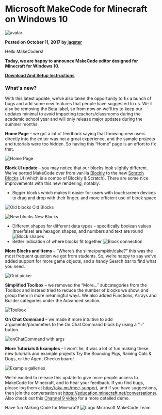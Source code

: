 # Microsoft MakeCode for Minecraft on Windows 10

![avatar](/static/blog/minecraft/avatar.png)

**Posted on October 11, 2017 by [jaqster](https://github.com/jaqster)**

Hello MakeCoders!

**Today, we are happy to announce MakeCode editor designed for Minecraft for Windows 10.**

[**Download And Setup Instructions**](https://minecraft.makecode.com/setup)

### What's new?

With this latest update, we’ve also taken the opportunity to fix a bunch of bugs and add some new features that people have suggested to us. We’ll also be removing the Beta label, so from now on we’ll try to keep our updates minimal to avoid impacting teachers/classrooms during the academic school year and will only release major updates during the summer months.

**Home Page** – we got a lot of feedback saying that throwing new users directly into the editor was not a great experience, and the sample projects and tutorials were too hidden. So having this “Home” page is an effort to fix that.

![Home Page](/static/blog/minecraft/home-page.png)

**Block UI update** – you may notice that our blocks look slightly different. We’ve ported MakeCode over from vanilla [Blockly](https://developers.google.com/blockly/) to the new [Scratch Blocks](https://github.com/llk/scratch-blocks) UI (which is a combo of Blockly & Scratch). There are some nice improvements with this new rendering, notably:

* Bigger blocks which makes it easier for users with touchscreen devices to drag and drop with their finger, and more efficient use of block space

![Old blocks](/static/blog/minecraft/old-blocks.png) Old Blocks

![New blocks](/static/blog/minecraft/new-blocks.png) New Blocks

* Different shapes for different data types – specifically boolean values (true/false) are hexagon shapes, and numbers and text are round ![Block shapes](/static/blog/minecraft/block-shapes.png)
* Better indication of where blocks fit together ![Block connection](/static/blog/minecraft/block-connection.png)

**More Blocks and Items** – “Where’s the slime/pumpkin/cake?” this was the most frequent question we got from students. So, we’re happy to say we’ve added support for more game objects, and a handy Search bar to find what you need.

![Grid picker](/static/blog/minecraft/grid-picker.png)

**Simplified Toolbox** – we removed the “More…” subcategories from the Toolbox and instead tried to reduce the number of blocks we show, and group them in more meaningful ways. We also added Functions, Arrays and Builder categories under the Advanced section.

![Toolbox](/static/blog/minecraft/toolbox.png)

**On Chat Command** – we made it more intuitive to add arguments/parameters to the On Chat Command block by using a “+” button.

![onChatCommand with args](/static/blog/minecraft/on-chat-cmd-args.png)

**More Tutorials & Examples** – I won’t lie, it was a lot of fun making these new tutorials and example projects Try the Bouncing Pigs, Raining Cats & Dogs, or the Agent Checkerboard!

![Example galleries](/static/blog/minecraft/examples.png)

We’re excited to release this update to give more people access to MakeCode for Minecraft, and to hear your feedback. If you find bugs, please log them at http://aka.ms/mee-support, and if you have suggestions, then join the conversation at https://education.minecraft.net/conversations/. Also check out this [Channel 9 video](https://channel9.msdn.com/Blogs/Seth-Juarez/Announcing-Microsoft-MakeCode-for-Minecraft-Windows-10) for a more detailed demo.

Have fun Making Code for Minecraft! ![Logo](/static/blog/minecraft/logo.png) Microsoft MakeCode Team